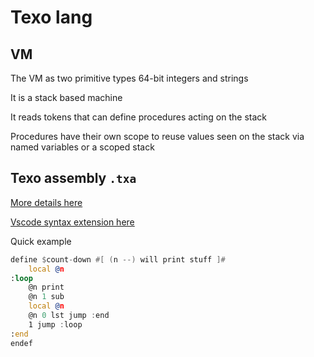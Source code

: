 # Texo lang

## VM

The VM as two primitive types 64-bit integers and strings

It is a stack based machine

It reads tokens that can define procedures acting on the stack

Procedures have their own scope to reuse values seen on the stack via named variables or a scoped stack

## Texo assembly `.txa`

[More details here](./txa/README.md)

[Vscode syntax extension here](./vscode-txa/txa-lang/README.md)

Quick example

```asm
define $count-down #[ (n --) will print stuff ]#
    local @n
:loop
    @n print
    @n 1 sub
    local @n
    @n 0 lst jump :end
    1 jump :loop
:end
endef
```
